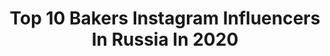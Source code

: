 ---
title: Top 10 Bakers Instagram Influencers In Russia In 2020
description: >-
  Find top bakers Instagram influencers in Russia in 2020. Most popular hashtags: #baker #minimalism #dezeen #igersschweiz.
platform: Instagram
profiles:
  - username: "zabavnikov_ivan"
    fullname: >-
      Baker Пекарь Забавников
    location: "Russia"
    followers: 70123
    engagement: 345
    commentsToLikes: 0.057026
    id: ck0w5w3aq5pjw0i19s7kcud6t
    verified: false
    hashtags: "#nzmp"
  - username: "ira_zlatev"
    fullname: >-
      Irina
    location: "Russia"
    followers: 37623
    engagement: 476
    commentsToLikes: 0.034731
    id: ck14kj8ekprtg0i19p64v9vh0
    verified: false
    hashtags: "#thebakefeed, #mango, #tropical, #french"
  - username: "kondi_school"
    fullname: >-
      Кондитерская Школа. МОСКВА
    location: "Russia"
    followers: 41858
    engagement: 133
    commentsToLikes: 0.311057
    id: ck0w0p4rlfcme0i193crmn1sy
    verified: false
    hashtags: "#kondischool, #kondi"
  - username: "manandbread"
    fullname: >-
      Дмитрий Нестеров
    location: "Russia"
    followers: 15724
    engagement: 556
    commentsToLikes: 0.033110
    id: ck0w0p26ifc6x0i19dctxxnjx
    verified: false
    hashtags: "#manandbread, #breadporn, #andr, #golama"
  - username: "marharytabertosh"
    fullname: >-
      Marharyta Bertosh
    location: "Russia"
    followers: 6758
    engagement: 707
    commentsToLikes: 0.031342
    id: ck6u3zjek0sy10j716sn2wqqv
    verified: false
    hashtags: "#organicfood, #tickets, #greens, #baker"
  - username: "shanti_aa"
    fullname: >-
      Alexandra Oveshkova
    location: "Russia"
    followers: 142978
    engagement: 207
    commentsToLikes: 0.015033
    id: ck135stn1321b0i19hi4jyw8w
    verified: false
    hashtags: "#cakesindubai, #mydubai, #cakesdubai, #pastrychefs"
  - username: "ato.team"
    fullname: >-
      A.T.Ø Studio
    location: "Russia"
    followers: 27939
    engagement: 268
    commentsToLikes: 0.011134
    id: ck14lfuv5ugg80i1958spuirv
    verified: false
    hashtags: "#architecture, #designeveryday, #california, #brass"
  - username: "ninabogatiuk"
    fullname: >-
      Nina Bogatiuk
    location: "Russia"
    followers: 17140
    engagement: 416
    commentsToLikes: 0.091710
    id: ck5zvj1ui4bn00i14b44m45j7
    verified: false
    hashtags: "#sewmemom, #grasser672, #vikisews, #sewitnow"
  - username: "vdashieva"
    fullname: >-
      Виктория Дашиева
    location: "Russia"
    followers: 34287
    engagement: 624
    commentsToLikes: 0.010821
    id: ck5q3r931m24u0i11mn6azogw
    verified: true
    hashtags: "#nofilter"
  - username: "tatyana.obukhova"
    fullname: >-
      ТОРТЫ | РЕЦЕПТЫ
    location: "Russia"
    followers: 54178
    engagement: 677
    commentsToLikes: 0.090999
    id: ck5pw35t9kvhn0i11ycf6ewoc
    verified: false
    hashtags: "#tatyana, #mixie, #redvelvet, #kitfort"
---